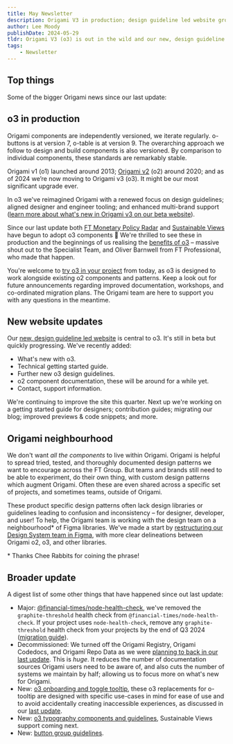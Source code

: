 ```yaml
---
title: May Newsletter
description: Origami V3 in production; design guideline led website grows; Origami neighbourhood, a community of design libraries and documentation assets.
author: Lee Moody
publishDate: 2024-05-29
tldr: Origami V3 (o3) is out in the wild and our new, design guideline led website is quickly developing in beta.
tags:
	- Newsletter
---
```


## Top things

Some of the bigger Origami news since our last update:

## o3 in production

Origami components are independently versioned, we iterate regularly. o-buttons is at version 7, o-table is at version 9. The overarching approach we follow to design and build components is also versioned. By comparison to individual components, these standards are remarkably stable.

Origami v1 (o1) launched around 2013; [Origami v2](https://origami.ft.com/blog/2020/12/01/newsletter/#origami-v2) (o2) around 2020; and as of 2024 we’re now moving to Origami v3 (o3). It might be our most significant upgrade ever.

In o3 we've reimagined Origami with a renewed focus on design guidelines; aligned designer and engineer tooling; and enhanced multi-brand support ([learn more about what's new in Origami v3 on our beta website](https://origami-beta.ft.com/about/what-is-new/)).

Since our last update both [FT Monetary Policy Radar](https://professional-monetary-policy-radar.ft.com/) and [Sustainable Views](https://www.sustainableviews.com/) have begun to adopt o3 components 🎉 We're thrilled to see these in production and the beginnings of us realising the [benefits of o3](https://origami-beta.ft.com/about/what-is-new/) – massive shout out to the Specialist Team, and Oliver Barnwell from FT Professional, who made that happen.

You're welcome to [try o3 in your project](https://origami-beta.ft.com/getting-started/) from today, as o3 is designed to work alongside existing o2 components and patterns. Keep a look out for future announcements regarding improved documentation, workshops, and co-ordinated migration plans. The Origami team are here to support you with any questions in the meantime.

## New website updates

Our [new, design guideline led website](https://origami-beta.ft.com) is central to o3. It's still in beta but quickly progressing. We've recently added:

- What's new with o3.
- Technical getting started guide.
- Further new o3 design guidelines.
- o2 component documentation, these will be around for a while yet.
- Contact, support information.

We're continuing to improve the site this quarter. Next up we're working on a getting started guide for designers; contribution guides; migrating our blog; improved previews & code snippets; and more.

## Origami neighbourhood

We don't want _all the components_ to live within Origami. Origami is helpful to spread tried, tested, and thoroughly documented design patterns we want to encourage across the FT Group. But teams and brands still need to be able to experiment, do their own thing, with custom design patterns which augment Origami. Often these are even shared across a specific set of projects, and sometimes teams, outside of Origami.

These product specific design patterns often lack design libraries or guidelines leading to confusion and inconsistency – for designer, developer, and user! To help, the Origami team is working with the design team on a neighbourhood\* of Figma libraries. We've made a start by [restructuring our Design System team in Figma](https://drive.google.com/file/d/1XuaLjdvfyiITM5plt1lkHM0mDbj4ixrF/view), with more clear delineations between Origami o2, o3, and other libraries.

\* Thanks Chee Rabbits for coining the phrase!

## Broader update

A digest list of some other things that have happened since out last update:

- Major: [@financial-times/node-health-check](https://financialtimes.slack.com/archives/C02FU5ARJ/p1716458351227109), we've removed the `graphite-threshold` health check from `@financial-times/node-health-check`. If your project uses `node-health-check`, remove any `graphite-threshold` health check from your projects by the end of Q3 2024 ([migration guide](https://github.com/Financial-Times/node-health-check/blob/master/MIGRATION.md#migrating-from-v3-to-v4)).
- Decommissioned: We turned off the Origami Registry, Origami Codedocs, and Origami Repo Data as we were [planning to back in our last update](/blog/2024/02/12/newsletter). This is _huge_. It reduces the number of documentation sources Origami users need to be aware of, and also cuts the number of systems we maintain by half; allowing us to focus more on what's new for Origami.
- New: [o3 onboarding and toggle tooltip](https://origami-beta.ft.com/components/tooltip/), these o3 replacements for o-tooltip are designed with specific use-cases in mind for ease of use and to avoid accidentally creating inaccessible experiences, as discussed in our [last update](/blog/2024/02/12/newsletter#origami-and-specialist-titles-collaboration).
- New: [o3 typography components and guidelines](https://origami-beta.ft.com/foundations/typography/), Sustainable Views support coming next.
- New: [button group guidelines](https://origami-beta.ft.com/components/buttons/#button-groups).
